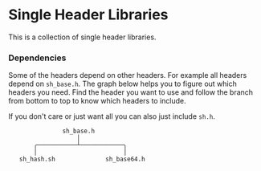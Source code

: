 # Single Header Libraries

This is a collection of single header libraries.

### Dependencies

Some of the headers depend on other headers. For example all headers depend on `sh_base.h`.
The graph below helps you to figure out which headers you need. Find the header you want to
use and follow the branch from bottom to top to know which headers to include.

If you don't care or just want all you can also just include `sh.h`.

```
               sh_base.h
                   │
       ╭───────────┴────────────╮
       │                        │
   sh_hash.sh              sh_base64.h
```
